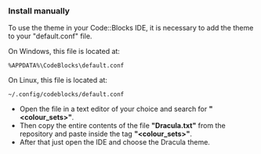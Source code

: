
### Install manually

To use the theme in your Code::Blocks IDE, it is necessary to add the theme to your "default.conf" file.

On Windows, this file is located at:

```
%APPDATA%\CodeBlocks\default.conf
```

On Linux, this file is located at:

```
~/.config/codeblocks/default.conf
```

- Open the file in a text editor of your choice and search for **"<colour_sets>"**.
- Then copy the entire contents of the file **"Dracula.txt"** from the repository and paste inside the tag **"<colour_sets>"**.
- After that just open the IDE and choose the Dracula theme.
